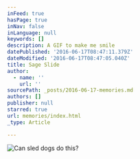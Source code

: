 ```yaml
---
inFeed: true
hasPage: true
inNav: false
inLanguage: null
keywords: []
description: A GIF to make me smile
datePublished: '2016-06-17T08:47:11.379Z'
dateModified: '2016-06-17T08:47:05.040Z'
title: Sage Slide
author:
  - name: ''
    url: ''
sourcePath: _posts/2016-06-17-memories.md
authors: []
publisher: null
starred: true
url: memories/index.html
_type: Article

---
```

![Can sled dogs do this?](https://the-grid-user-content.s3-us-west-2.amazonaws.com/1e56ba25-e45c-4572-a0ce-5467e9463cad.jpg)